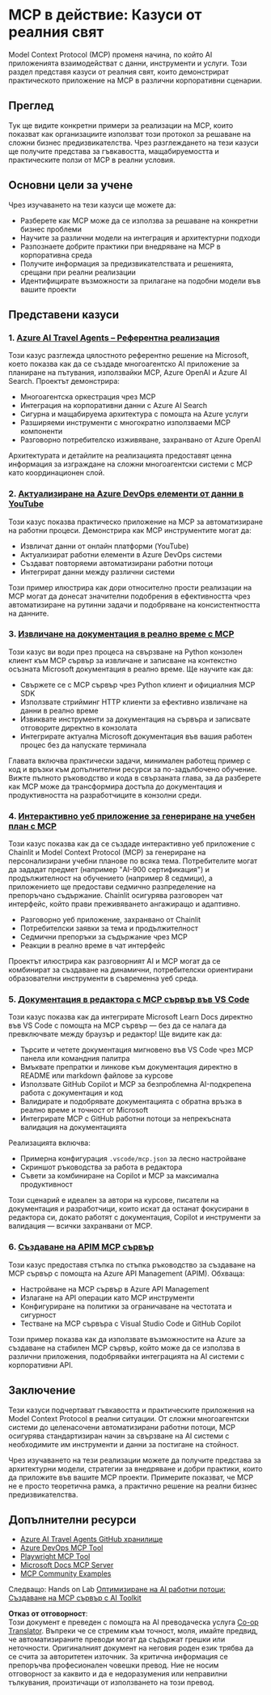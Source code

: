 <!--
CO_OP_TRANSLATOR_METADATA:
{
  "original_hash": "873741da08dd6537858d5e14c3a386e1",
  "translation_date": "2025-07-04T18:52:19+00:00",
  "source_file": "09-CaseStudy/README.md",
  "language_code": "bg"
}
-->
# MCP в действие: Казуси от реалния свят

Model Context Protocol (MCP) променя начина, по който AI приложенията взаимодействат с данни, инструменти и услуги. Този раздел представя казуси от реалния свят, които демонстрират практическото приложение на MCP в различни корпоративни сценарии.

## Преглед

Тук ще видите конкретни примери за реализации на MCP, които показват как организациите използват този протокол за решаване на сложни бизнес предизвикателства. Чрез разглеждането на тези казуси ще получите представа за гъвкавостта, мащабируемостта и практическите ползи от MCP в реални условия.

## Основни цели за учене

Чрез изучаването на тези казуси ще можете да:

- Разберете как MCP може да се използва за решаване на конкретни бизнес проблеми
- Научите за различни модели на интеграция и архитектурни подходи
- Разпознаете добрите практики при внедряване на MCP в корпоративна среда
- Получите информация за предизвикателствата и решенията, срещани при реални реализации
- Идентифицирате възможности за прилагане на подобни модели във вашите проекти

## Представени казуси

### 1. [Azure AI Travel Agents – Референтна реализация](./travelagentsample.md)

Този казус разглежда цялостното референтно решение на Microsoft, което показва как да се създаде многоагентско AI приложение за планиране на пътувания, използвайки MCP, Azure OpenAI и Azure AI Search. Проектът демонстрира:

- Многоагентска оркестрация чрез MCP
- Интеграция на корпоративни данни с Azure AI Search
- Сигурна и мащабируема архитектура с помощта на Azure услуги
- Разширяеми инструменти с многократно използваеми MCP компоненти
- Разговорно потребителско изживяване, захранвано от Azure OpenAI

Архитектурата и детайлите на реализацията предоставят ценна информация за изграждане на сложни многоагентски системи с MCP като координационен слой.

### 2. [Актуализиране на Azure DevOps елементи от данни в YouTube](./UpdateADOItemsFromYT.md)

Този казус показва практическо приложение на MCP за автоматизиране на работни процеси. Демонстрира как MCP инструментите могат да:

- Извличат данни от онлайн платформи (YouTube)
- Актуализират работни елементи в Azure DevOps системи
- Създават повторяеми автоматизирани работни потоци
- Интегрират данни между различни системи

Този пример илюстрира как дори относително прости реализации на MCP могат да донесат значителни подобрения в ефективността чрез автоматизиране на рутинни задачи и подобряване на консистентността на данните.

### 3. [Извличане на документация в реално време с MCP](./docs-mcp/README.md)

Този казус ви води през процеса на свързване на Python конзолен клиент към MCP сървър за извличане и записване на контекстно осъзната Microsoft документация в реално време. Ще научите как да:

- Свържете се с MCP сървър чрез Python клиент и официалния MCP SDK
- Използвате стрийминг HTTP клиенти за ефективно извличане на данни в реално време
- Извиквате инструменти за документация на сървъра и записвате отговорите директно в конзолата
- Интегрирате актуална Microsoft документация във вашия работен процес без да напускате терминала

Главата включва практически задачи, минимален работещ пример с код и връзки към допълнителни ресурси за по-задълбочено обучение. Вижте пълното ръководство и кода в свързаната глава, за да разберете как MCP може да трансформира достъпа до документация и продуктивността на разработчиците в конзолни среди.

### 4. [Интерактивно уеб приложение за генериране на учебен план с MCP](./docs-mcp/README.md)

Този казус показва как да се създаде интерактивно уеб приложение с Chainlit и Model Context Protocol (MCP) за генериране на персонализирани учебни планове по всяка тема. Потребителите могат да зададат предмет (например "AI-900 сертификация") и продължителност на обучението (например 8 седмици), а приложението ще предостави седмично разпределение на препоръчано съдържание. Chainlit осигурява разговорен чат интерфейс, който прави преживяването ангажиращо и адаптивно.

- Разговорно уеб приложение, захранвано от Chainlit
- Потребителски заявки за тема и продължителност
- Седмични препоръки за съдържание чрез MCP
- Реакции в реално време в чат интерфейс

Проектът илюстрира как разговорният AI и MCP могат да се комбинират за създаване на динамични, потребителски ориентирани образователни инструменти в съвременна уеб среда.

### 5. [Документация в редактора с MCP сървър във VS Code](./docs-mcp/README.md)

Този казус показва как да интегрирате Microsoft Learn Docs директно във VS Code с помощта на MCP сървър — без да се налага да превключвате между браузър и редактор! Ще видите как да:

- Търсите и четете документация мигновено във VS Code чрез MCP панела или командния палитра
- Вмъквате препратки и линкове към документация директно в README или markdown файлове за курсове
- Използвате GitHub Copilot и MCP за безпроблемна AI-подкрепена работа с документация и код
- Валидирате и подобрявате документацията с обратна връзка в реално време и точност от Microsoft
- Интегрирате MCP с GitHub работни потоци за непрекъсната валидация на документацията

Реализацията включва:
- Примерна конфигурация `.vscode/mcp.json` за лесно настройване
- Скриншот ръководства за работа в редактора
- Съвети за комбиниране на Copilot и MCP за максимална продуктивност

Този сценарий е идеален за автори на курсове, писатели на документация и разработчици, които искат да останат фокусирани в редактора си, докато работят с документация, Copilot и инструменти за валидация — всички захранвани от MCP.

### 6. [Създаване на APIM MCP сървър](./apimsample.md)

Този казус предоставя стъпка по стъпка ръководство за създаване на MCP сървър с помощта на Azure API Management (APIM). Обхваща:

- Настройване на MCP сървър в Azure API Management
- Излагане на API операции като MCP инструменти
- Конфигуриране на политики за ограничаване на честотата и сигурност
- Тестване на MCP сървъра с Visual Studio Code и GitHub Copilot

Този пример показва как да използвате възможностите на Azure за създаване на стабилен MCP сървър, който може да се използва в различни приложения, подобрявайки интеграцията на AI системи с корпоративни API.

## Заключение

Тези казуси подчертават гъвкавостта и практическите приложения на Model Context Protocol в реални ситуации. От сложни многоагентски системи до целенасочени автоматизирани работни потоци, MCP осигурява стандартизиран начин за свързване на AI системи с необходимите им инструменти и данни за постигане на стойност.

Чрез изучаването на тези реализации можете да получите представа за архитектурни модели, стратегии за внедряване и добри практики, които да приложите във вашите MCP проекти. Примерите показват, че MCP не е просто теоретична рамка, а практично решение на реални бизнес предизвикателства.

## Допълнителни ресурси

- [Azure AI Travel Agents GitHub хранилище](https://github.com/Azure-Samples/azure-ai-travel-agents)
- [Azure DevOps MCP Tool](https://github.com/microsoft/azure-devops-mcp)
- [Playwright MCP Tool](https://github.com/microsoft/playwright-mcp)
- [Microsoft Docs MCP Server](https://github.com/MicrosoftDocs/mcp)
- [MCP Community Examples](https://github.com/microsoft/mcp)

Следващо: Hands on Lab [Оптимизиране на AI работни потоци: Създаване на MCP сървър с AI Toolkit](../10-StreamliningAIWorkflowsBuildingAnMCPServerWithAIToolkit/README.md)

**Отказ от отговорност**:  
Този документ е преведен с помощта на AI преводаческа услуга [Co-op Translator](https://github.com/Azure/co-op-translator). Въпреки че се стремим към точност, моля, имайте предвид, че автоматизираните преводи могат да съдържат грешки или неточности. Оригиналният документ на неговия роден език трябва да се счита за авторитетен източник. За критична информация се препоръчва професионален човешки превод. Ние не носим отговорност за каквито и да е недоразумения или неправилни тълкувания, произтичащи от използването на този превод.